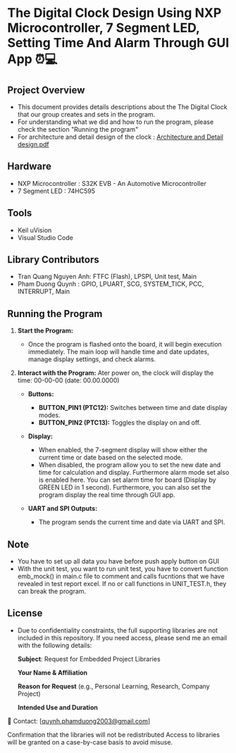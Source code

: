 # The Digital Clock Design Using NXP Microcontroller, 7 Segment LED, Setting Time And Alarm Through GUI App ⏰💻

## Project Overview

- This document provides details descriptions about the The Digital Clock that our group creates and sets in the program.
- For understanding what we did and how to run the program, please check the section "Running the program"
- For architecture and detail design of the clock : [Architecture and Detail design.pdf](https://github.com/quynhphamduong/The-Digital-Clock-Design-Using-NXP-Microcontroller-7-Segment-LED-/blob/cdbe5cfcbc72dcd61f888e2d0aa1bb24a655f53d/Architecture%20and%20Detail%20design.pdf)


## Hardware
- NXP Microcontroller : S32K EVB - An Automotive Microcontroller
- 7 Segment LED : 74HC595

## Tools
- Keil uVision
- Visual Studio Code

## Library Contributors
- Tran Quang Nguyen Anh: FTFC (Flash), LPSPI, Unit test, Main
- Pham Duong Quynh : GPIO, LPUART, SCG, SYSTEM_TICK, PCC, INTERRUPT, Main

## Running the Program

1. **Start the Program:**
   - Once the program is flashed onto the board, it will begin execution immediately. The main loop will handle time and date updates, manage display settings, and check alarms.

2. **Interact with the Program:**
   Ater power on, the clock will display the time: 00-00-00 (date: 00.00.0000)
   - **Buttons:**
     - **BUTTON_PIN1 (PTC12):** Switches between time and date display modes.
     - **BUTTON_PIN2 (PTC13):** Toggles the display on and off.
   - **Display:**
     - When enabled, the 7-segment display will show either the current time or date based on the selected mode.
     - When disabled, the program allow you to set the new date and time for calculation and display. Furthermore alarm mode set also is enabled here. You can set alarm time for board (Display by GREEN LED in 1 second). Furthermore, you can also set the program display the real time through GUI app. 

   - **UART and SPI Outputs:**
     - The program sends the current time and date via UART and SPI.

## Note

   - You have to set up all data you have before push apply button on GUI 
   - With the unit test, you want to run unit test, you have to convert function emb_mock() in main.c file to comment and calls fucntions that we have revealed in test report excel. If no or call functions in UNIT_TEST.h, they can break the program. 
   
## License
   - Due to confidentiality constraints, the full supporting libraries are not included in this repository. If you need access, please send me an email with the following details:

      **Subject**: Request for Embedded Project Libraries

      **Your Name & Affiliation**

      **Reason for Request** (e.g., Personal Learning, Research, Company Project)

      **Intended Use and Duration**

📩 Contact: [quynh.phamduong2003@gmail.com]

Confirmation that the libraries will not be redistributed
Access to libraries will be granted on a case-by-case basis to avoid misuse.
   
